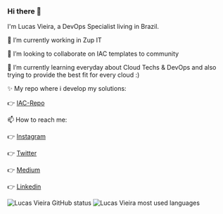 ### Hi there 👋

I'm Lucas Vieira, a DevOps Specialist living in Brazil.

🔭 I’m currently working in Zup IT

🤔 I’m looking to collaborate on IAC templates to community

🌱 I’m currently learning everyday about Cloud Techs & DevOps and also trying to provide the best fit for every cloud :)

✨ My repo where i develop my solutions:

  👉 [IAC-Repo](https://github.com/lucasp0r/lucasp0r-iac-public.git)

📫 How to reach me: 

  👉 [Instagram](https://instragram.com/lucasp0r)

  👉 [Twitter](https://twitter.com/lucasp0rV2)

  👉 [Medium](https://lucasmarcelinovieira.medium.com/)

  👉 [Linkedin](https://www.linkedin.com/in/lucasvieirap0r/)


![Lucas Vieira GitHub status](https://github-readme-stats.vercel.app/api/?username=lucasp0r&count_private=true&show_icons=true&theme=dark)
![Lucas Vieira most used languages](https://github-readme-stats.vercel.app/api/top-langs?username=lucasp0r&theme=dark&layout=compact)

<!--
**lucasp0r/lucasp0r** is a ✨ _special_ ✨ repository because its `README.md` (this file) appears on your GitHub profile.

Here are some ideas to get you started:

- 🔭 I’m currently working on ...
- 🌱 I’m currently learning ...
- 👯 I’m looking to collaborate on ...
- 🤔 I’m looking for help with ...
- 💬 Ask me about ...
- 📫 How to reach me: ...
- 😄 Pronouns: ...
- ⚡ Fun fact: ...
-->

